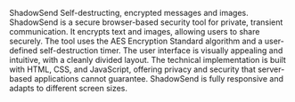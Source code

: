 ShadowSend
Self-destructing, encrypted messages and images.
ShadowSend is a secure browser-based security tool for private, transient communication. It encrypts text and images, allowing users to share securely. The tool uses the AES Encryption Standard algorithm and a user-defined self-destruction timer. The user interface is visually appealing and intuitive, with a cleanly divided layout. The technical implementation is built with HTML, CSS, and JavaScript, offering privacy and security that server-based applications cannot guarantee. ShadowSend is fully responsive and adapts to different screen sizes.
